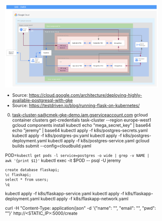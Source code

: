 ![Component architecture](./infra.png)

* Source: https://cloud.google.com/architecture/deploying-highly-available-postgresql-with-gke
* Source: https://testdriven.io/blog/running-flask-on-kubernetes/

0. task-cluster-sa@cmek-gke-demo.iam.gserviceaccount.com
gcloud container clusters get-credentials task-cluster --region europe-west1
gcloud components install kubectl
echo "mega_secret_key" | base64
echo "jeremy" | base64
kubectl apply -f k8s/postgres-secrets.yaml 
kubectl apply -f k8s/postgres-pv.yaml 
kubectl apply -f k8s/postgres-deployment.yaml 
kubectl apply -f k8s/postgres-service.yaml
gcloud builds submit --config=cloudbuild.yaml


POD=`kubectl get pods -l service=postgres -o wide | grep -v NAME | awk '{print $1}'`
kubectl exec -it $POD -- psql -U jeremy

```
create database flaskapi;
\c flaskapi;
select * from users;
\q

```

kubectl apply -f k8s/flaskapp-service.yaml 
kubectl apply -f k8s/flaskapp-deployment.yaml 
kubectl apply -f k8s/flaskapp-network.yaml 

curl -H "Content-Type: application/json" -d '{"name": "<NAME>", "email": "<EMAIL>", "pwd": "<PASSWORD>"}' http://<STATIC_IP>:5000/create

